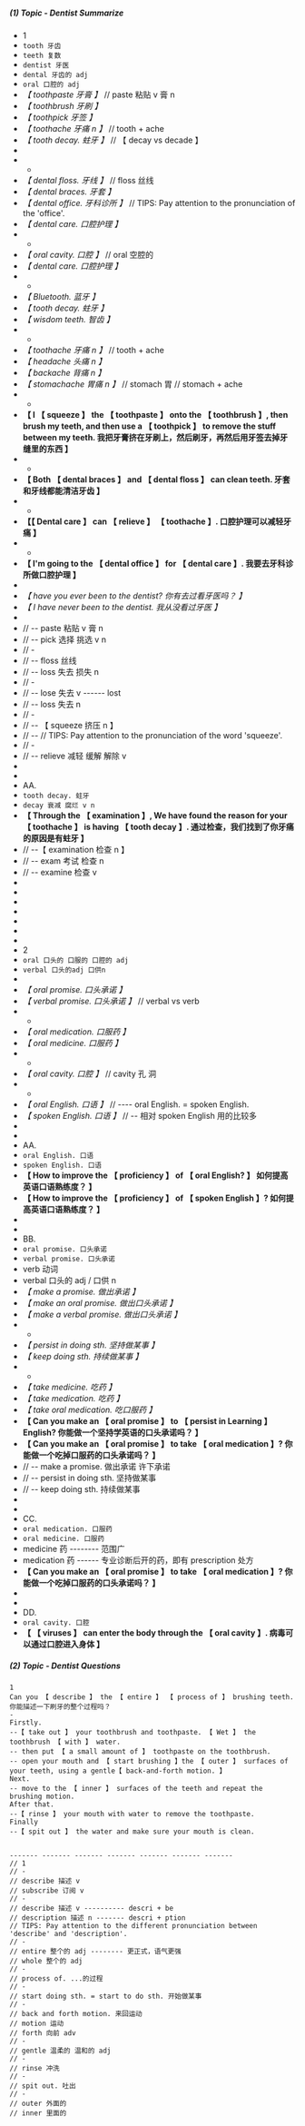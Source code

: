 ##### (1) Topic - Dentist Summarize

- 1
- `tooth 牙齿`
- `teeth 复数`
- `dentist 牙医`
- `dental 牙齿的 adj`
- `oral 口腔的 adj`
- _【 toothpaste 牙膏 】_ // paste 粘贴 v 膏 n
- _【 toothbrush 牙刷 】_
- _【 toothpick 牙签 】_
- _【 toothache 牙痛 n 】_ // tooth + ache
- _【 tooth decay. 蛀牙 】_ // 【 decay vs decade 】
-
- -
- _【 dental floss. 牙线 】_ // floss 丝线
- _【 dental braces. 牙套 】_
- _【 dental office. 牙科诊所 】_ // TIPS: Pay attention to the pronunciation of the 'office'.
- _【 dental care. 口腔护理 】_
- -
- _【 oral cavity. 口腔 】_ // oral 空腔的
- _【 dental care. 口腔护理 】_
- -
- _【 Bluetooth. 蓝牙 】_
- _【 tooth decay. 蛀牙 】_
- _【 wisdom teeth. 智齿 】_
- -
- _【 toothache 牙痛 n 】_ // tooth + ache
- _【 headache 头痛 n 】_
- _【 backache 背痛 n 】_
- _【 stomachache 胃痛 n 】_ // stomach 胃 // stomach + ache
- -
- **【 I 【 squeeze 】 the 【 toothpaste 】 onto the 【 toothbrush 】, then brush my teeth, and then use a 【 toothpick 】 to remove the stuff between my teeth. 我把牙膏挤在牙刷上，然后刷牙，再然后用牙签去掉牙缝里的东西 】**
- -
- **【 Both 【 dental braces 】 and 【 dental floss 】 can clean teeth. 牙套和牙线都能清洁牙齿 】**
- -
- **【【 Dental care 】 can 【 relieve 】 【 toothache 】. 口腔护理可以减轻牙痛 】**
- -
- **【 I'm going to the 【 dental office 】 for 【 dental care 】. 我要去牙科诊所做口腔护理 】**
-
- _【 have you ever been to the dentist? 你有去过看牙医吗？ 】_
- _【 I have never been to the dentist. 我从没看过牙医 】_
-
- // -- paste 粘贴 v 膏 n
- // -- pick 选择 挑选 v n
- // -
- // -- floss 丝线
- // -- loss 失去 损失 n
- // -
- // -- lose 失去 v ------ lost
- // -- loss 失去 n
- // -
- // -- 【 squeeze 挤压 n 】
- // -- // TIPS: Pay attention to the pronunciation of the word 'squeeze'.
- // -
- // -- relieve 减轻 缓解 解除 v
-
-
- AA.
- `tooth decay. 蛀牙`
- `decay 衰减 腐烂 v n`
- **【 Through the 【 examination 】, We have found the reason for your 【 toothache 】 is having 【 tooth decay 】. 通过检查，我们找到了你牙痛的原因是有蛀牙 】**
- // --【 examination 检查 n 】
- // -- exam 考试 检查 n
- // -- examine 检查 v
-
-
-
-
-
-
-
- 2
- `oral 口头的 口服的 口腔的 adj`
- `verbal 口头的adj 口供n`
-
- _【 oral promise. 口头承诺 】_
- _【 verbal promise. 口头承诺 】_ // verbal vs verb
- -
- _【 oral medication. 口服药 】_
- _【 oral medicine. 口服药 】_
- -
- _【 oral cavity. 口腔 】_ // cavity 孔 洞
- -
- _【 oral English. 口语 】_ // ---- oral English. = spoken English.
- _【 spoken English. 口语 】_ // -- 相对 spoken English 用的比较多
-
-
- AA.
- `oral English. 口语`
- `spoken English. 口语`
- **【 How to improve the 【 proficiency 】 of 【 oral English? 】 如何提高英语口语熟练度？ 】**
- **【 How to improve the 【 proficiency 】 of 【 spoken English 】? 如何提高英语口语熟练度？ 】**
-
-
- BB.
- `oral promise. 口头承诺`
- `verbal promise. 口头承诺`
- verb 动词
- verbal 口头的 adj / 口供 n
- _【 make a promise. 做出承诺 】_
- _【 make an oral promise. 做出口头承诺 】_
- _【 make a verbal promise. 做出口头承诺 】_
- -
- _【 persist in doing sth. 坚持做某事 】_
- _【 keep doing sth. 持续做某事 】_
- -
- _【 take medicine. 吃药 】_
- _【 take medication. 吃药 】_
- _【 take oral medication. 吃口服药 】_
- **【 Can you make an 【 oral promise 】 to 【 persist in Learning 】 English? 你能做一个坚持学英语的口头承诺吗？ 】**
- **【 Can you make an 【 oral promise 】 to take 【 oral medication 】? 你能做一个吃掉口服药的口头承诺吗？ 】**
- // -- make a promise. 做出承诺 许下承诺
- // -- persist in doing sth. 坚持做某事
- // -- keep doing sth. 持续做某事
-
-
- CC.
- `oral medication. 口服药`
- `oral medicine. 口服药`
- medicine 药 -------- 范围广
- medication 药 ------ 专业诊断后开的药，即有 prescription 处方
- **【 Can you make an 【 oral promise 】 to take 【 oral medication 】? 你能做一个吃掉口服药的口头承诺吗？ 】**
-
-
- DD.
- `oral cavity. 口腔`
- **【 【 viruses 】 can enter the body through the 【 oral cavity 】. 病毒可以通过口腔进入身体 】**

##### (2) Topic - Dentist Questions

```1111111
1
Can you 【 describe 】 the 【 entire 】 【 process of 】 brushing teeth.
你能描述一下刷牙的整个过程吗？
-
Firstly.
--【 take out 】 your toothbrush and toothpaste. 【 Wet 】 the toothbrush 【 with 】 water.
-- then put 【 a small amount of 】 toothpaste on the toothbrush.
-- open your mouth and 【 start brushing 】the 【 outer 】 surfaces of your teeth, using a gentle【 back-and-forth motion. 】
Next.
-- move to the 【 inner 】 surfaces of the teeth and repeat the brushing motion.
After that.
--【 rinse 】 your mouth with water to remove the toothpaste.
Finally
--【 spit out 】 the water and make sure your mouth is clean.


------- ------- ------- ------- ------- ------- -------
// 1
// -
// describe 描述 v
// subscribe 订阅 v
// -
// describe 描述 v ---------- descri + be
// description 描述 n ------- descri + ption
// TIPS: Pay attention to the different pronunciation between 'describe' and 'description'.
// -
// entire 整个的 adj -------- 更正式，语气更强
// whole 整个的 adj
// -
// process of. ...的过程
// -
// start doing sth. = start to do sth. 开始做某事
// -
// back and forth motion. 来回运动
// motion 运动
// forth 向前 adv
// -
// gentle 温柔的 温和的 adj
// -
// rinse 冲洗
// -
// spit out. 吐出
// -
// outer 外面的
// inner 里面的
```
